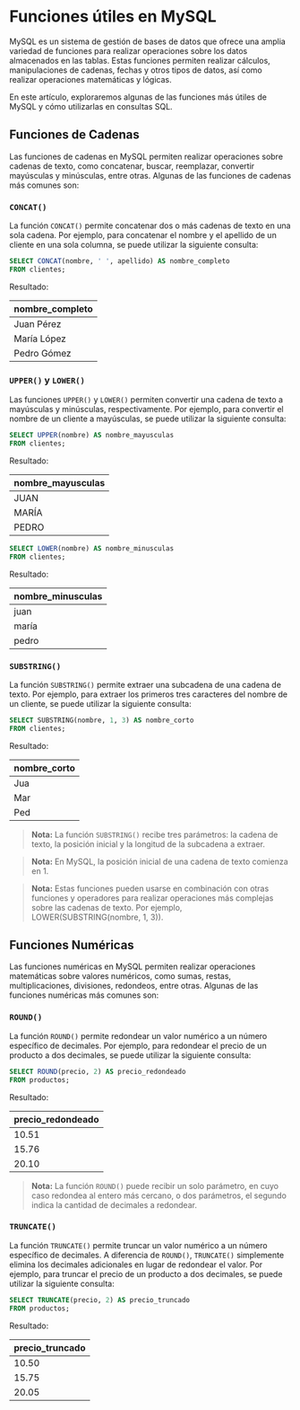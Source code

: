 # Funciones útiles en MySQL

MySQL es un sistema de gestión de bases de datos que ofrece una amplia variedad de funciones para realizar operaciones
sobre los datos almacenados en las tablas. Estas funciones permiten realizar cálculos, manipulaciones de cadenas, fechas
y otros tipos de datos, así como realizar operaciones matemáticas y lógicas.

En este artículo, exploraremos algunas de las funciones más útiles de MySQL y cómo utilizarlas en consultas SQL.

## Funciones de Cadenas

Las funciones de cadenas en MySQL permiten realizar operaciones sobre cadenas de texto, como concatenar, buscar,
reemplazar, convertir mayúsculas y minúsculas, entre otras. Algunas de las funciones de cadenas más comunes son:

### `CONCAT()`

La función `CONCAT()` permite concatenar dos o más cadenas de texto en una sola cadena. Por ejemplo, para concatenar el
nombre y el apellido de un cliente en una sola columna, se puede utilizar la siguiente consulta:

```sql
SELECT CONCAT(nombre, ' ', apellido) AS nombre_completo
FROM clientes;
```

Resultado:

| nombre_completo |
|-----------------|
| Juan Pérez      |
| María López     |
| Pedro Gómez     |

### `UPPER()` y `LOWER()`

Las funciones `UPPER()` y `LOWER()` permiten convertir una cadena de texto a mayúsculas y minúsculas, respectivamente.
Por ejemplo, para convertir el nombre de un cliente a mayúsculas, se puede utilizar la siguiente consulta:

```sql
SELECT UPPER(nombre) AS nombre_mayusculas
FROM clientes;
```

Resultado:

| nombre_mayusculas |
|-------------------|
| JUAN              |
| MARÍA             |
| PEDRO             |

```sql
SELECT LOWER(nombre) AS nombre_minusculas
FROM clientes;
```

Resultado:

| nombre_minusculas |
|-------------------|
| juan              |
| maría             |
| pedro             |

### `SUBSTRING()`

La función `SUBSTRING()` permite extraer una subcadena de una cadena de texto. Por ejemplo, para extraer los primeros
tres caracteres del nombre de un cliente, se puede utilizar la siguiente consulta:

```sql
SELECT SUBSTRING(nombre, 1, 3) AS nombre_corto
FROM clientes;
```

Resultado:

| nombre_corto |
|--------------|
| Jua          |
| Mar          |
| Ped          |

> **Nota:** La función `SUBSTRING()` recibe tres parámetros: la cadena de texto, la posición inicial y la longitud de
> la subcadena a extraer.

> **Nota:** En MySQL, la posición inicial de una cadena de texto comienza en 1.

> **Nota:** Estas funciones pueden usarse en combinación con otras funciones y operadores para realizar operaciones más
> complejas sobre las cadenas de texto. Por ejemplo, LOWER(SUBSTRING(nombre, 1, 3)).

## Funciones Numéricas

Las funciones numéricas en MySQL permiten realizar operaciones matemáticas sobre valores numéricos, como sumas, restas,
multiplicaciones, divisiones, redondeos, entre otras. Algunas de las funciones numéricas más comunes son:

### `ROUND()`

La función `ROUND()` permite redondear un valor numérico a un número específico de decimales. Por ejemplo, para
redondear el precio de un producto a dos decimales, se puede utilizar la siguiente consulta:

```sql
SELECT ROUND(precio, 2) AS precio_redondeado
FROM productos;
```

Resultado:

| precio_redondeado |
|-------------------|
| 10.51             |
| 15.76             |
| 20.10             |

> **Nota:** La función `ROUND()` puede recibir un solo parámetro, en cuyo caso redondea al entero más cercano, o dos
> parámetros, el segundo indica la cantidad de decimales a redondear.

### `TRUNCATE()`

La función `TRUNCATE()` permite truncar un valor numérico a un número específico de decimales. A diferencia de
`ROUND()`, `TRUNCATE()` simplemente elimina los decimales adicionales en lugar de redondear el valor. Por ejemplo, para
truncar el precio de un producto a dos decimales, se puede utilizar la siguiente consulta:

```sql
SELECT TRUNCATE(precio, 2) AS precio_truncado
FROM productos;
```

Resultado:

| precio_truncado |
|-----------------|
| 10.50           |
| 15.75           |
| 20.05           |